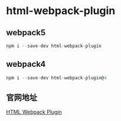 # html-webpack-plugin

## webpack5

```js
npm i --save-dev html-webpack-plugin
```

## webpack4

```js
npm i --save-dev html-webpack-plugin@4
```

## 官网地址

[HTML Webpack Plugin](https://github.com/jantimon/html-webpack-plugin#webpack-5)